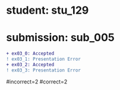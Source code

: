 # student: stu_129
# submission: sub_005

```diff
+ ex03_0: Accepted
! ex03_1: Presentation Error
+ ex03_2: Accepted
! ex03_3: Presentation Error
```
#incorrect=2
#correct=2
